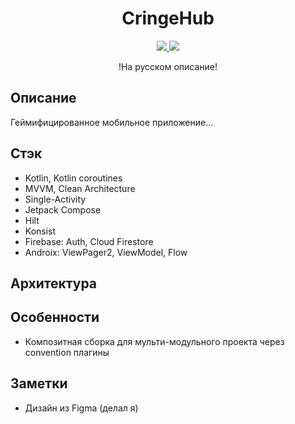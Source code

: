 <h1 align="center">CringeHub</h1>
<p align="center">
  <a href="https://github.com/RomaZykov/CringeHub/blob/master/README.md">
    <img src="https://img.shields.io/badge/lang-en-yellow" />
  </a>
  <a href="https://github.com/RomaZykov/CringeHub/blob/master/README.ru.md">
    <img src="https://img.shields.io/badge/%D1%8F%D0%B7%D1%8B%D0%BA-%D1%80%D1%83%D1%81%D1%81%D0%BA%D0%B8%D0%B9-orange" />
  </a>
</p>
<p align="center">
!На русском описание!

## Описание
  Геймифицированное мобильное приложение...

## Стэк
  - Kotlin, Kotlin coroutines
  - MVVM, Clean Architecture
  - Single-Activity
  - Jetpack Compose
  - Hilt
  - Konsist
  - Firebase: Auth, Cloud Firestore
  - Androix: ViewPager2, ViewModel, Flow

## Архитектура

## Особенности
  - Композитная сборка для мульти-модульного проекта через convention плагины

## Заметки
  - Дизайн из Figma (делал я)
